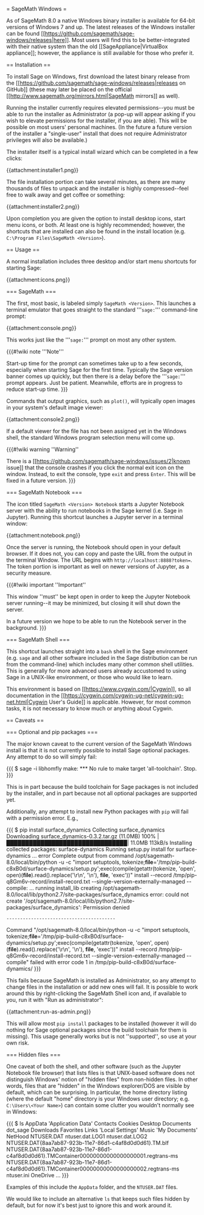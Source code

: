 = SageMath Windows =

As of SageMath 8.0 a native Windows binary installer is available for 64-bit versions of Windows 7 and up.  The latest releases of the Windows installer can be found [[https://github.com/sagemath/sage-windows/releases|here]].  Most users will find this to be better-integrated with their native system than the old [[SageAppliance|VirtualBox appliance]]; however, the appliance is still available for those who prefer it.

== Installation ==

To install Sage on Windows, first download the latest binary release from the [[https://github.com/sagemath/sage-windows/releases|releases on GitHub]] (these may later be placed on the official [[http://www.sagemath.org/mirrors.html|SageMath mirrors]] as well).

Running the installer currently requires elevated permissions--you must be able to run the installer as Administrator (a pop-up will appear asking if you wish to elevate permissions for the installer, if you are able).  This will be possible on most users' personal machines.  (In the future a future version of the installer a "single-user" install that does not require Administrator privileges will also be available.)

The installer itself is a typical install wizard which can be completed in a few clicks:

{{attachment:installer1.png}}

The file installation portion can take several minutes, as there are many thousands of files to unpack and the installer is highly compressed--feel free to walk away and get coffee or something:

{{attachment:installer2.png}}

Upon completion you are given the option to install desktop icons, start menu icons, or both.  At least one is highly recommended; however, the shortcuts that are installed can also be found in the install location (e.g. `C:\Program Files\SageMath <Version>`).

== Usage ==

A normal installation includes three desktop and/or start menu shortcuts for starting Sage:

{{attachment:icons.png}}

=== SageMath ===

The first, most basic, is labeled simply `SageMath <Version>`.  This launches a terminal emulator that goes straight to the standard '''`sage:`''' command-line prompt:

{{attachment:console.png}}

This works just like the '''`sage:`''' prompt on most any other system.

{{{#!wiki note
'''Note'''

Start-up time for the prompt can sometimes take up to a few seconds, especially when starting Sage for the first time.  Typically the Sage version banner comes up quickly, but then there is a delay before the '''`sage:`''' prompt appears.  Just be patient.  Meanwhile, efforts are in progress to reduce start-up time.
}}}

Commands that output graphics, such as `plot()`, will typically open images in your system's default image viewer:

{{attachment:console2.png}}

If a default viewer for the file has not been assigned yet in the Windows shell, the standard Windows program selection menu will come up.

{{{#!wiki warning
''Warning''

There is a [[https://github.com/sagemath/sage-windows/issues/2|known issue]] that the console crashes if you click the normal exit icon on the window.  Instead, to exit the console, type `exit` and press `Enter`.  This will be fixed in a future version.
}}}

=== SageMath Notebook ===

The icon titled `SageMath <Version> Notebook` starts a Jupyter Notebook server with the ability to run notebooks in the Sage kernel (i.e. Sage in Jupyter).  Running this shortcut launches a Jupyter server in a terminal window:

{{attachment:notebook.png}}

Once the server is running, the Notebook should open in your default browser.  If it does not, you can copy and paste the URL from the output in the terminal Window.  The URL begins with `http://localhost:8888?token=`.  The token portion is important as well on newer versions of Jupyter, as a security measure.

{{{#!wiki important
''Important''

This window ''must'' be kept open in order to keep the Jupyter Notebook server running--it may be minimized, but closing it will shut down the server.

In a future version we hope to be able to run the Notebook server in the background.
}}}

=== SageMath Shell ===

This shortcut launches straight into a `bash` shell in the Sage environment (e.g. `sage` and all other software included in the Sage distribution can be run from the command-line) which includes many other common shell utilities.  This is generally for more advanced users already accustomed to using Sage in a UNIX-like environment, or those who would like to learn.

This environment is based on [[https://www.cygwin.com/|Cygwin]], so all documentation in the [[https://cygwin.com/cygwin-ug-net/cygwin-ug-net.html|Cygwin User's Guide]] is applicable.  However, for most common tasks, it is not necessary to know much or anything about Cygwin.

== Caveats ==

=== Optional and pip packages ===

The major known caveat to the current version of the SageMath Windows install is that it is not currently possible to install Sage optional packages.  Any attempt to do so will simply fail:

{{{
$ sage -i libhomfly
make: *** No rule to make target 'all-toolchain'.  Stop.
}}}

This is in part because the build toolchain for Sage packages is not included by the installer, and in part because not all optional packages are supported yet.

Additionally, any attempt to install new Python packages with `pip` will fail with a permission error.  E.g.,

{{{
$ pip install surface_dynamics
Collecting surface_dynamics
  Downloading surface_dynamics-0.3.2.tar.gz (11.0MB)
    100% |████████████████████████████████| 11.0MB 113kB/s
Installing collected packages: surface-dynamics
  Running setup.py install for surface-dynamics ... error
    Complete output from command /opt/sagemath-8.0/local/bin/python -u -c "import setuptools, tokenize;__file__='/tmp/pip-build-c8xB0d/surface-dynamics/setup.py';exec(compile(getattr(tokenize, 'open', open)(__file__).read().replace('\r\n', '\n'), __file__, 'exec'))" install --record /tmp/pip-q8Gm6v-record/install-record.txt --single-version-externally-managed --compile:
...
    running install_lib
    creating /opt/sagemath-8.0/local/lib/python2.7/site-packages/surface_dynamics
    error: could not create '/opt/sagemath-8.0/local/lib/python2.7/site-packages/surface_dynamics': Permission denied

    ----------------------------------------
Command "/opt/sagemath-8.0/local/bin/python -u -c "import setuptools, tokenize;__file__='/tmp/pip-build-c8xB0d/surface-dynamics/setup.py';exec(compile(getattr(tokenize, 'open', open)(__file__).read().replace('\r\n', '\n'), __file__, 'exec'))" install --record /tmp/pip-q8Gm6v-record/install-record.txt --single-version-externally-managed --compile" failed with error code 1 in /tmp/pip-build-c8xB0d/surface-dynamics/
}}}

This fails because SageMath is installed as Administrator, so any attempt to change files in the installation or add new ones will fail.  It is possible to work around this by right-clicking the SageMath Shell icon and, if available to you, run it with "Run as administrator":

{{attachment:run-as-admin.png}}

This will allow most `pip install` packages to be installed (however it will do nothing for Sage optional packages since the build toolchain for them is missing).  This usage generally works but is not ''supported'', so use at your own risk.

=== Hidden files ===

One caveat of both the shell, and other software (such as the Jupyter Notebook file browser) that lists files is that UNIX-based software does not distinguish Windows' notion of "hidden files" from non-hidden files.  In other words, files that are "hidden" in the Windows explorer/DOS are visible by default, which can be surprising.  In particular, the home directory listing (where the default "home" directory is your Windows user directory; e.g. `C:\Users\<Your Name>`) can contain some clutter you wouldn't normally see in Windows:

{{{
$ ls
 AppData
'Application Data'
 Contacts
 Cookies
 Desktop
 Documents
 dot_sage
 Downloads
 Favorites
 Links
'Local Settings'
 Music
'My Documents'
 NetHood
 NTUSER.DAT
 ntuser.dat.LOG1
 ntuser.dat.LOG2
 NTUSER.DAT{8aa7ab87-923b-11e7-86d1-c4af8d0d0d61}.TM.blf
 NTUSER.DAT{8aa7ab87-923b-11e7-86d1-c4af8d0d0d61}.TMContainer00000000000000000001.regtrans-ms
 NTUSER.DAT{8aa7ab87-923b-11e7-86d1-c4af8d0d0d61}.TMContainer00000000000000000002.regtrans-ms
 ntuser.ini
 OneDrive
 ...
}}}

Examples of this include the `AppData` folder, and the `NTUSER.DAT` files.

We would like to include an alternative `ls` that keeps such files hidden by default, but for now it's best just to ignore this and work around it.
